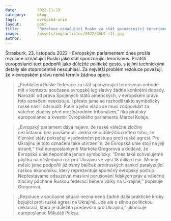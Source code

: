 ```yaml
---
date:         2022-11-23
category:     blog
tags:         evropská-unie
layout:       post
title:        "Rezoluce označující Rusko za stát sponzorující terorismus má především diplomatický význam, komentují pirátští europoslanci"
image:        /assets/img/articles/2022/GSL9 (1).jpg
author:       
---
```

Štrasburk, 23. listopadu 2022 - Evropským parlamentem dnes prošla rezoluce označující Rusko jako stát sponzorující terorismus. Pirátští europoslanci text podpořili jako důležité politické gesto, s jejími technickými detaily ale stoprocentně nesouhlasí. Za největší problém rezoluce považují, že v evropském právu nemá termín žádnou oporu. 

> „Prohlášení Ruské federace za stát sponzorující terorismus nebude mít v kontextu současné evropské legislativy žádné konkrétní dopady. Narozdíl od práva Spojených států amerických, v evropském právu toto označení neexistuje. I přesto jsme se rozhodli takto symbolicky ruské násilí odsoudit. Putin a jeho vláda se musí zodpovídat za válečné zločiny před mezinárodním tribunálem,” říká pirátský europoslanec a kvestor Evropského parlamentu Marcel Kolaja.

> „Evropský parlament dává najevo, že ruské válečné zločiny nezůstanou bez povšimnutí. Jedná se o důležitou reflexi toho, že členské státy pokračují v jednotném postupu proti ruské agresi. Pro Ukrajinu je toto označení také utvrzením, že Evropská unie stojí na její straně,“ říká europoslankyně Markéta Gregorová a dodává, že Evropská unie nepomáhá jenom symbolicky. “Dnes také schvalujeme půjčku na následující rok pro Ukrajinu ve výši 18 miliard eur. Minulý měsíc jsme podpořili již osmý balíček protiruských sankcí paralyzující ruskou ekonomiku, který reprezentuje společný evropský postup. Nepřestáváme odsuzovat masivní porušování lidských práv a válečné zločiny páchané Ruskou federací během války na Ukrajině,” popisuje Gregorová.

> „Rezoluce v současné situaci neznamená žádné další praktické kroky bojující proti ruské agresi na Ukrajině. Jde ale o silnou politickou deklaraci, která je důležitá především pro Ukrajinu,” ukončuje europoslanec Mikuláš Peksa.
